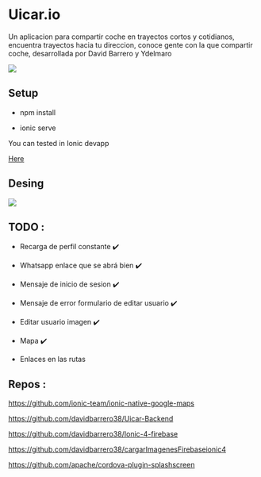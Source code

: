 # Uicar.io

Un aplicacion para compartir coche en trayectos cortos y cotidianos, encuentra trayectos hacia tu direccion, conoce gente con la que compartir coche, desarrollada por David Barrero y Ydelmaro 


<img src="https://github.com/davidbarrero38/Uicar/blob/master/src/assets/icons/logopeque.png?raw=true">
 
## Setup 


* npm install 

* ionic serve 

You can tested in Ionic devapp

<a href="https://ionicframework.com/docs/appflow/devapp/">Here</a>

## Desing


<img src="https://github.com/davidbarrero38/Uicar/blob/master/src/assets/icons/canvas2.png?raw=true">

## TODO :

- Recarga de perfil constante    ✔️ 

- Whatsapp enlace que se abrá bien ✔️ 

- Mensaje de inicio de sesion  ✔️ 

- Mensaje de error formulario de editar usuario ✔️ 

- Editar usuario imagen    ✔️ 

- Mapa  ✔️ 

- Enlaces en las rutas 


## Repos :

https://github.com/ionic-team/ionic-native-google-maps

https://github.com/davidbarrero38/Uicar-Backend

https://github.com/davidbarrero38/Ionic-4-firebase

https://github.com/davidbarrero38/cargarImagenesFirebaseionic4

https://github.com/apache/cordova-plugin-splashscreen
